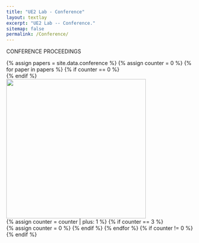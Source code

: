 ```yaml
---
title: "UE2 Lab - Conference"
layout: textlay
excerpt: "UE2 Lab -- Conference."
sitemap: false
permalink: /Conference/
---
```


<p class="title-center">CONFERENCE PROCEEDINGS</p>

<div class="custom-container-paper">
{% assign papers = site.data.conference %}
{% assign counter = 0 %}
{% for paper in papers %}
{% if counter == 0 %}
<div class="publication-row">
{% endif %}
<div class="publication-col">
  <div class="student-image publication-image" style="position: relative; margin: 0px; padding: 0px;">
  <a href="{{ paper.link.url }}" target="_blank" style="text-decoration: none; color: inherit;">
  <img src="{{ site.url }}{{ site.baseurl }}/images/pubpic/{{ paper.image }}" style="width: 370px; object-fit: cover; object-position: top left; margin: 0px; padding: 0px;">
  </a>
  </div>
</div>
{% assign counter = counter | plus: 1 %}
{% if counter == 3 %}
</div>
{% assign counter = 0 %}
{% endif %}
{% endfor %}
{% if counter != 0 %}
</div>
{% endif %}
</div>

<script>
  document.addEventListener('DOMContentLoaded', function() {
    var studentImages = document.getElementsByClassName('student-image');
    for (var i = 0; i < studentImages.length; i++) {
      studentImages[i].addEventListener('mouseover', function() {
        this.style.opacity = '0.7';
        this.getElementsByClassName('paper-info')[0].style.display = 'block';
      });
      studentImages[i].addEventListener('mouseout', function() {
        this.style.opacity = '1.0';
        this.getElementsByClassName('paper-info')[0].style.display = 'none';
      });
    }
  });
  document.addEventListener('DOMContentLoaded', function() {
    var publicationImages = document.getElementsByClassName('publication-image');
    for (var i = 0; i < publicationImages.length; i++) {
      publicationImages[i].addEventListener('mouseover', function() {
      this.style.transform = 'scale(1.03)';
      this.style.transition = 'transform 0.3s ease-in-out';
      });
      publicationImages[i].addEventListener('mouseout', function() {
      this.style.transform = 'scale(1.0)';
      this.style.transition = 'transform 0.3s ease-in-out';
      });
    }
  });
</script>
